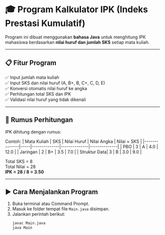 # 🎓 Program Kalkulator IPK (Indeks Prestasi Kumulatif)

Program ini dibuat menggunakan **bahasa Java** untuk menghitung IPK mahasiswa berdasarkan **nilai huruf dan jumlah SKS** setiap mata kuliah.

---

## 📋 Fitur Program
✅ Input jumlah mata kuliah  
✅ Input SKS dan nilai huruf (A, B+, B, C+, C, D, E)  
✅ Konversi otomatis nilai huruf ke angka  
✅ Perhitungan total SKS dan IPK  
✅ Validasi nilai huruf yang tidak dikenali

---

## 🧮 Rumus Perhitungan
IPK dihitung dengan rumus:


Contoh:
| Mata Kuliah | SKS | Nilai Huruf | Nilai Angka | Nilai × SKS |
|--------------|-----|--------------|--------------|--------------|
| PBO          | 3   | A            | 4.0          | 12.0         |
| Jaringan     | 2   | B+           | 3.5          | 7.0          |
| Struktur Data| 3   | B            | 3.0          | 9.0          |

Total SKS = 8  
Total Nilai = 28  
**IPK = 28 / 8 = 3.50**

---

## ▶️ Cara Menjalankan Program
1. Buka terminal atau Command Prompt.
2. Masuk ke folder tempat file `Main.java` disimpan.
3. Jalankan perintah berikut:
   ```bash
   javac Main.java
   java Main
